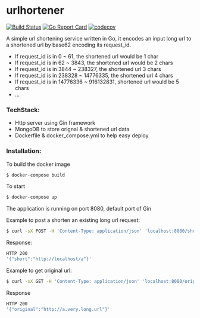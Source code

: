 # urlhortener
[![Build Status](https://travis-ci.org/xlk3099/urlshortener.svg?branch=master)](https://travis-ci.org/xlk3099/urlshortener)
[![Go Report Card](https://goreportcard.com/badge/github.com/xlk3099/urlshortener)](https://goreportcard.com/report/github.com/xlk3099/urlshortener)
[![codecov](https://codecov.io/gh/xlk3099/urlshortener/branch/master/graph/badge.svg)](https://codecov.io/gh/xlk3099/urlshortener)

A simple url shortening service written in Go, it encodes an input long url to a shortened url by base62 encoding its request_id.

* If request_id is in 0 ~ 61, the shortened url  would be 1 char
* If request_id is in 62 ~ 3843, the shortened url would be 2 chars
* If request_id is in 3844 ~ 238327, the shortened url 3 chars
* If request_id is in 238328 ~ 14776335, the shortened url 4 chars
* If request_id is in 14776336 ~ 916132831, shortened url would be 5 chars
* ...

### TechStack:
  - Http server using Gin framework
  - MongoDB to store orignal & shortened url data
  - Dockerfile & docker_compose.yml to help easy deploy

### Installation:
To build the docker image
```sh
$ docker-compose build
```
To start 
```sh
$ docker-compose up
```
The application is running on port 8080, default port of Gin

Example to post a shorten an existing long url request:
```sh
$ curl -sX POST -H 'Content-Type: application/json' 'localhost:8080/shorten' -d '{"url":"http://a.very.long.url"}'
```
Response:
```sh
HTTP 200
'{"short":"http://localhost/a"}'
```
Example to get original url:
```sh
$ curl -sX GET -H 'Content-Type: application/json' 'localhost:8080/original' -d '{"short":"http://localhost/a"}'
```
Response
```sh
HTTP 200
'{"original":"http://a.very.long.url"}'
```

